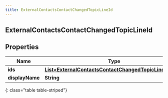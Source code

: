 ```yaml
---
title: ExternalContactsContactChangedTopicLineId
---
```

## ExternalContactsContactChangedTopicLineId


## Properties

| Name | Type | Description | Notes |
| ------------ | ------------- | ------------- | ------------- |
| **ids** | <!----><!---->[**List&lt;ExternalContactsContactChangedTopicLineUserId&gt;**](ExternalContactsContactChangedTopicLineUserId.html)<!----> |  |  [optional] |
| **displayName** | <!----><!---->**String**<!----> |  |  [optional] |
{: class="table table-striped"}



